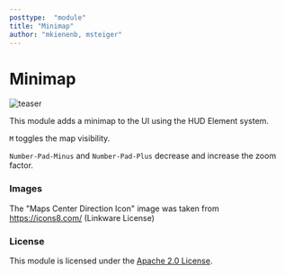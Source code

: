 ```yaml
---
posttype:  "module"  
title: "Minimap"
author: "mkienenb, msteiger"
---
```

# Minimap
![teaser](images/2015-09-13_screenshot.jpg "A screenshot of the Minimap of a Perlin World")

This module adds a minimap to the UI using the HUD Element system.

`M` toggles the map visibility.

`Number-Pad-Minus` and `Number-Pad-Plus` decrease and increase the zoom factor.

### Images

The "Maps Center Direction Icon" image was taken from https://icons8.com/ (Linkware License)

### License

This module is licensed under the [Apache 2.0 License](http://www.apache.org/licenses/LICENSE-2.0.html). 
